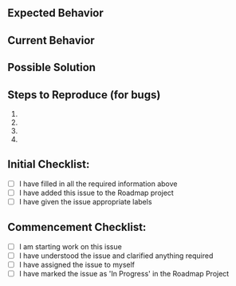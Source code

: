 ## Expected Behavior

## Current Behavior

## Possible Solution

## Steps to Reproduce (for bugs)

1.
2.
3.
4.

## Initial Checklist:

- [ ] I have filled in all the required information above
- [ ] I have added this issue to the Roadmap project
- [ ] I have given the issue appropriate labels

## Commencement Checklist:

- [ ] I am starting work on this issue
- [ ] I have understood the issue and clarified anything required
- [ ] I have assigned the issue to myself
- [ ] I have marked the issue as 'In Progress' in the Roadmap Project
